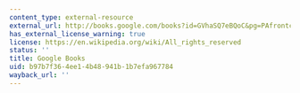 ```yaml
---
content_type: external-resource
external_url: http://books.google.com/books?id=GVhaSQ7eBQoC&pg=PAfrontcover
has_external_license_warning: true
license: https://en.wikipedia.org/wiki/All_rights_reserved
status: ''
title: Google Books
uid: b97b7f36-4ee1-4b48-941b-1b7efa967784
wayback_url: ''
---
```

